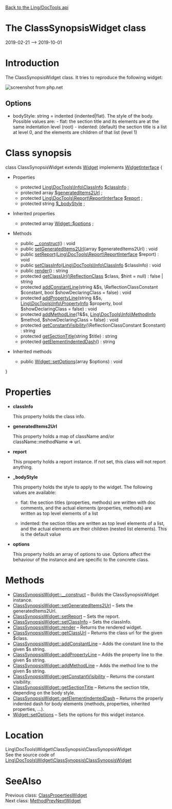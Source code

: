 [Back to the Ling/DocTools api](https://github.com/lingtalfi/DocTools/blob/master/doc/api/Ling/DocTools.md)



The ClassSynopsisWidget class
================
2019-02-21 --> 2019-10-01






Introduction
============

The ClassSynopsisWidget class.
It tries to reproduce the following widget:

![screenshot from php.net](http://lingtalfi.com/img/universe/DocTools/class-synopsis-widget.png)


Options
----------
- bodyStyle: string = indented (indented|flat).
     The style of the body. Possible values are:
         - flat: the section title and its elements are at the same indentation level (root)
         - indented: (default) the section title is a list at level 0, and the elements are children of that list (level 1)



Class synopsis
==============


class <span class="pl-k">ClassSynopsisWidget</span> extends [Widget](https://github.com/lingtalfi/DocTools/blob/master/doc/api/Ling/DocTools/Widget/Widget.md) implements [WidgetInterface](https://github.com/lingtalfi/DocTools/blob/master/doc/api/Ling/DocTools/Widget/WidgetInterface.md) {

- Properties
    - protected [Ling\DocTools\Info\ClassInfo](https://github.com/lingtalfi/DocTools/blob/master/doc/api/Ling/DocTools/Info/ClassInfo.md) [$classInfo](#property-classInfo) ;
    - protected array [$generatedItems2Url](#property-generatedItems2Url) ;
    - protected [Ling\DocTools\Report\ReportInterface](https://github.com/lingtalfi/DocTools/blob/master/doc/api/Ling/DocTools/Report/ReportInterface.md) [$report](#property-report) ;
    - protected string [$_bodyStyle](#property-_bodyStyle) ;

- Inherited properties
    - protected array [Widget::$options](#property-options) ;

- Methods
    - public [__construct](https://github.com/lingtalfi/DocTools/blob/master/doc/api/Ling/DocTools/Widget/ClassSynopsis/ClassSynopsisWidget/__construct.md)() : void
    - public [setGeneratedItems2Url](https://github.com/lingtalfi/DocTools/blob/master/doc/api/Ling/DocTools/Widget/ClassSynopsis/ClassSynopsisWidget/setGeneratedItems2Url.md)(array $generatedItems2Url) : void
    - public [setReport](https://github.com/lingtalfi/DocTools/blob/master/doc/api/Ling/DocTools/Widget/ClassSynopsis/ClassSynopsisWidget/setReport.md)([Ling\DocTools\Report\ReportInterface](https://github.com/lingtalfi/DocTools/blob/master/doc/api/Ling/DocTools/Report/ReportInterface.md) $report) : void
    - public [setClassInfo](https://github.com/lingtalfi/DocTools/blob/master/doc/api/Ling/DocTools/Widget/ClassSynopsis/ClassSynopsisWidget/setClassInfo.md)([Ling\DocTools\Info\ClassInfo](https://github.com/lingtalfi/DocTools/blob/master/doc/api/Ling/DocTools/Info/ClassInfo.md) $classInfo) : void
    - public [render](https://github.com/lingtalfi/DocTools/blob/master/doc/api/Ling/DocTools/Widget/ClassSynopsis/ClassSynopsisWidget/render.md)() : string
    - protected [getClassUrl](https://github.com/lingtalfi/DocTools/blob/master/doc/api/Ling/DocTools/Widget/ClassSynopsis/ClassSynopsisWidget/getClassUrl.md)([\ReflectionClass](http://php.net/manual/en/class.reflectionclass.php) $class, $hint = null) : false | string
    - protected [addConstantLine](https://github.com/lingtalfi/DocTools/blob/master/doc/api/Ling/DocTools/Widget/ClassSynopsis/ClassSynopsisWidget/addConstantLine.md)(string &$s, \ReflectionClassConstant $constant, bool $showDeclaringClass = false) : void
    - protected [addPropertyLine](https://github.com/lingtalfi/DocTools/blob/master/doc/api/Ling/DocTools/Widget/ClassSynopsis/ClassSynopsisWidget/addPropertyLine.md)(string &$s, [Ling\DocTools\Info\PropertyInfo](https://github.com/lingtalfi/DocTools/blob/master/doc/api/Ling/DocTools/Info/PropertyInfo.md) $property, bool $showDeclaringClass = false) : void
    - protected [addMethodLine](https://github.com/lingtalfi/DocTools/blob/master/doc/api/Ling/DocTools/Widget/ClassSynopsis/ClassSynopsisWidget/addMethodLine.md)(?&$s, [Ling\DocTools\Info\MethodInfo](https://github.com/lingtalfi/DocTools/blob/master/doc/api/Ling/DocTools/Info/MethodInfo.md) $method, $showDeclaringClass = false) : void
    - protected [getConstantVisibility](https://github.com/lingtalfi/DocTools/blob/master/doc/api/Ling/DocTools/Widget/ClassSynopsis/ClassSynopsisWidget/getConstantVisibility.md)(\ReflectionClassConstant $constant) : string
    - protected [getSectionTitle](https://github.com/lingtalfi/DocTools/blob/master/doc/api/Ling/DocTools/Widget/ClassSynopsis/ClassSynopsisWidget/getSectionTitle.md)(string $title) : string
    - protected [getElementIndentedDash](https://github.com/lingtalfi/DocTools/blob/master/doc/api/Ling/DocTools/Widget/ClassSynopsis/ClassSynopsisWidget/getElementIndentedDash.md)() : string

- Inherited methods
    - public [Widget::setOptions](https://github.com/lingtalfi/DocTools/blob/master/doc/api/Ling/DocTools/Widget/Widget/setOptions.md)(array $options) : void

}




Properties
=============

- <span id="property-classInfo"><b>classInfo</b></span>

    This property holds the class info.
    
    

- <span id="property-generatedItems2Url"><b>generatedItems2Url</b></span>

    This property holds a map of className and/or className::methodName => url.
    
    

- <span id="property-report"><b>report</b></span>

    This property holds a report instance.
    If not set, this class will not report anything.
    
    

- <span id="property-_bodyStyle"><b>_bodyStyle</b></span>

    This property holds the style to apply to the widget.
    The following values are available:
    - flat: the section titles (properties, methods) are written with doc comments, and the actual elements (properties, methods)
         are written as top level elements of a list
    
    - indented: the section titles are written as top level elements of a list, and the actual elements are their children (nested list elements).
         This is the default value
    
    

- <span id="property-options"><b>options</b></span>

    This property holds an array of options to use. Options affect the behaviour of the instance and
    are specific to the concrete class.
    
    



Methods
==============

- [ClassSynopsisWidget::__construct](https://github.com/lingtalfi/DocTools/blob/master/doc/api/Ling/DocTools/Widget/ClassSynopsis/ClassSynopsisWidget/__construct.md) &ndash; Builds the ClassSynopsisWidget instance.
- [ClassSynopsisWidget::setGeneratedItems2Url](https://github.com/lingtalfi/DocTools/blob/master/doc/api/Ling/DocTools/Widget/ClassSynopsis/ClassSynopsisWidget/setGeneratedItems2Url.md) &ndash; Sets the generatedItems2Url.
- [ClassSynopsisWidget::setReport](https://github.com/lingtalfi/DocTools/blob/master/doc/api/Ling/DocTools/Widget/ClassSynopsis/ClassSynopsisWidget/setReport.md) &ndash; Sets the report.
- [ClassSynopsisWidget::setClassInfo](https://github.com/lingtalfi/DocTools/blob/master/doc/api/Ling/DocTools/Widget/ClassSynopsis/ClassSynopsisWidget/setClassInfo.md) &ndash; Sets the classInfo.
- [ClassSynopsisWidget::render](https://github.com/lingtalfi/DocTools/blob/master/doc/api/Ling/DocTools/Widget/ClassSynopsis/ClassSynopsisWidget/render.md) &ndash; Returns the rendered widget.
- [ClassSynopsisWidget::getClassUrl](https://github.com/lingtalfi/DocTools/blob/master/doc/api/Ling/DocTools/Widget/ClassSynopsis/ClassSynopsisWidget/getClassUrl.md) &ndash; Returns the class url for the given $class.
- [ClassSynopsisWidget::addConstantLine](https://github.com/lingtalfi/DocTools/blob/master/doc/api/Ling/DocTools/Widget/ClassSynopsis/ClassSynopsisWidget/addConstantLine.md) &ndash; Adds the constant line to the given $s string.
- [ClassSynopsisWidget::addPropertyLine](https://github.com/lingtalfi/DocTools/blob/master/doc/api/Ling/DocTools/Widget/ClassSynopsis/ClassSynopsisWidget/addPropertyLine.md) &ndash; Adds the property line to the given $s string.
- [ClassSynopsisWidget::addMethodLine](https://github.com/lingtalfi/DocTools/blob/master/doc/api/Ling/DocTools/Widget/ClassSynopsis/ClassSynopsisWidget/addMethodLine.md) &ndash; Adds the method line to the given $s string.
- [ClassSynopsisWidget::getConstantVisibility](https://github.com/lingtalfi/DocTools/blob/master/doc/api/Ling/DocTools/Widget/ClassSynopsis/ClassSynopsisWidget/getConstantVisibility.md) &ndash; Returns the constant visibility.
- [ClassSynopsisWidget::getSectionTitle](https://github.com/lingtalfi/DocTools/blob/master/doc/api/Ling/DocTools/Widget/ClassSynopsis/ClassSynopsisWidget/getSectionTitle.md) &ndash; Returns the section title, depending on the body style.
- [ClassSynopsisWidget::getElementIndentedDash](https://github.com/lingtalfi/DocTools/blob/master/doc/api/Ling/DocTools/Widget/ClassSynopsis/ClassSynopsisWidget/getElementIndentedDash.md) &ndash; Returns the properly indented dash for body elements (methods, properties, inherited properties, ...).
- [Widget::setOptions](https://github.com/lingtalfi/DocTools/blob/master/doc/api/Ling/DocTools/Widget/Widget/setOptions.md) &ndash; Sets the options for this widget instance.





Location
=============
Ling\DocTools\Widget\ClassSynopsis\ClassSynopsisWidget<br>
See the source code of [Ling\DocTools\Widget\ClassSynopsis\ClassSynopsisWidget](https://github.com/lingtalfi/DocTools/blob/master/Widget/ClassSynopsis/ClassSynopsisWidget.php)



SeeAlso
==============
Previous class: [ClassPropertiesWidget](https://github.com/lingtalfi/DocTools/blob/master/doc/api/Ling/DocTools/Widget/ClassProperties/ClassPropertiesWidget.md)<br>Next class: [MethodPrevNextWidget](https://github.com/lingtalfi/DocTools/blob/master/doc/api/Ling/DocTools/Widget/MethodPrevNext/MethodPrevNextWidget.md)<br>
